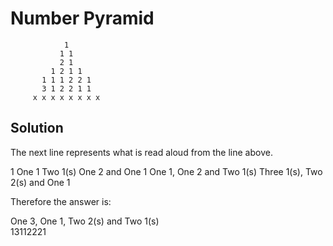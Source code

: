   # Number Pyramid
```
            1  
           1 1  
           2 1  
         1 2 1 1  
       1 1 1 2 2 1  
       3 1 2 2 1 1  
     x x x x x x x x
```


## Solution
The next line represents what is read aloud from the line above.

1
One 1
Two 1(s)
One 2 and One 1
One 1, One 2 and Two 1(s)
Three 1(s), Two 2(s) and One 1

Therefore the answer is:

One 3, One 1, Two 2(s) and Two 1(s)  
13112221

